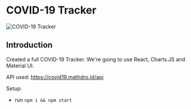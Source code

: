 # COVID-19 Tracker
![COVID-19 Tracker](https://i.ibb.co/KKVCsnW/Covid-img.png)

## Introduction
Created a full COVID-19 Tracker. We're going to use React, Charts.JS and Material UI.

API used: https://covid19.mathdro.id/api

Setup:
- run ```npm i && npm start```
